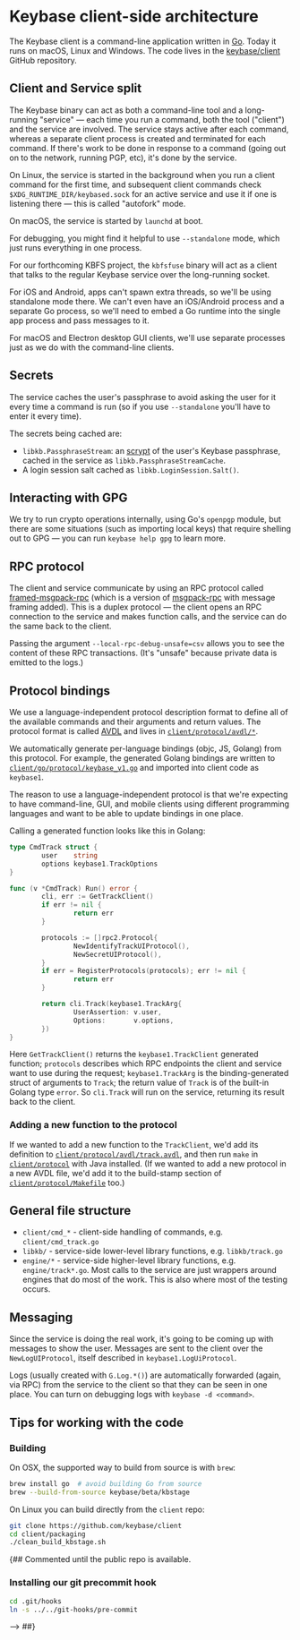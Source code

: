 # Keybase client-side architecture

The Keybase client is a command-line application written in
[Go](https://golang.org/). Today it runs on macOS, Linux and Windows.
The code lives in the
[keybase/client](https://github.com/keybase/client) GitHub repository.

## Client and Service split

The Keybase binary can act as both a command-line tool and a long-running
"service" — each time you run a command, both the tool ("client") and the
service are involved. The service stays active after each command, whereas a
separate client process is created and terminated for each command. If there's
work to be done in response to a command (going out on to the network, running
PGP, etc), it's done by the service.

On Linux, the service is started in the background when you run a client
command for the first time, and subsequent client commands check
`$XDG_RUNTIME_DIR/keybased.sock` for an active service and use it if one
is listening there — this is called "autofork" mode.

On macOS, the service is started by `launchd` at boot.

For debugging, you might find it helpful to use `--standalone` mode, which
just runs everything in one process.

For our forthcoming KBFS project, the `kbfsfuse` binary will act as a client
that talks to the regular Keybase service over the long-running socket.

For iOS and Android, apps can't spawn extra threads, so we'll be using
standalone mode there. We can't even have an iOS/Android process and
a separate Go process, so we'll need to embed a Go runtime into the single
app process and pass messages to it.

For macOS and Electron desktop GUI clients, we'll use separate processes just
as we do with the command-line clients.

## Secrets

The service caches the user's passphrase to avoid asking the user for it every
time a command is run (so if you use `--standalone` you'll have to enter it
every time).

The secrets being cached are:

- `libkb.PassphraseStream`: an [scrypt](https://en.wikipedia.org/wiki/Scrypt)
  of the user's Keybase passphrase, cached in the service as
  `libkb.PassphraseStreamCache`.
- A login session salt cached as `libkb.LoginSession.Salt()`.

## Interacting with GPG

We try to run crypto operations internally, using Go's `openpgp` module, but
there are some situations (such as importing local keys) that require shelling
out to GPG — you can run `keybase help gpg` to learn more.

## RPC protocol

The client and service communicate by using an RPC protocol called
[framed-msgpack-rpc](https://github.com/maxtaco/go-framed-msgpack-rpc) (which
is a version of [msgpack-rpc](https://github.com/msgpack-rpc/msgpack-rpc) with
message framing added). This is a duplex protocol — the client opens an RPC
connection to the service and makes function calls, and the service can do the
same back to the client.

Passing the argument `--local-rpc-debug-unsafe=csv`
allows you to see the content of these RPC transactions. (It's "unsafe"
because private data is emitted to the logs.)

## Protocol bindings

We use a language-independent protocol description format to define all of the
available commands and their arguments and return values. The protocol format
is called [AVDL](http://avro.apache.org/docs/1.7.5/idl.html) and lives in
[`client/protocol/avdl/*`](https://github.com/keybase/client/tree/master/protocol/avdl).

We automatically generate per-language bindings (objc, JS, Golang) from this
protocol. For example, the generated Golang bindings are written to
[`client/go/protocol/keybase_v1.go`](https://github.com/keybase/client/blob/master/go/protocol/keybase_v1.go)
and imported into client code as `keybase1`.

The reason to use a language-independent protocol is that we're expecting to
have command-line, GUI, and mobile clients using different programming
languages and want to be able to update bindings in one place.

Calling a generated function looks like this in Golang:

```go
type CmdTrack struct {
        user    string
        options keybase1.TrackOptions
}

func (v *CmdTrack) Run() error {
        cli, err := GetTrackClient()
        if err != nil {
                return err
        }

        protocols := []rpc2.Protocol{
                NewIdentifyTrackUIProtocol(),
                NewSecretUIProtocol(),
        }
        if err = RegisterProtocols(protocols); err != nil {
                return err
        }

        return cli.Track(keybase1.TrackArg{
                UserAssertion: v.user,
                Options:       v.options,
        })
}
```

Here `GetTrackClient()` returns the `keybase1.TrackClient` generated function;
`protocols` describes which RPC endpoints the client and service want to use
during the request; `keybase1.TrackArg` is the binding-generated struct of
arguments to `Track`; the return value of `Track` is of the built-in Golang
type `error`. So `cli.Track` will run on the service, returning its result
back to the client.

### Adding a new function to the protocol

If we wanted to add a new function to the `TrackClient`, we'd add its
definition to [`client/protocol/avdl/track.avdl`](https://github.com/keybase/client/blob/master/protocol/avdl/track.avdl),
and then run `make` in [`client/protocol`](https://github.com/keybase/client/tree/master/protocol/)
with Java installed. (If we wanted to add a new protocol in a new AVDL file,
we'd add it to the build-stamp section of [`client/protocol/Makefile`](https://github.com/keybase/client/blob/master/protocol/Makefile)
too.)

## General file structure

- `client/cmd_*` - client-side handling of commands, e.g. `client/cmd_track.go`
- `libkb/` - service-side lower-level library functions, e.g. `libkb/track.go`
- `engine/*` - service-side higher-level library functions, e.g.
  `engine/track*.go`. Most calls to the service are just wrappers around
  engines that do most of the work. This is also where most of the testing
  occurs.

## Messaging

Since the service is doing the real work, it's going to be coming up with
messages to show the user. Messages are sent to the client over the
`NewLogUIProtocol`, itself described in `keybase1.LogUiProtocol`.

Logs (usually created with `G.Log.*()`) are automatically forwarded (again, via
RPC) from the service to the client so that they can be seen in one place.
You can turn on debugging logs with `keybase -d <command>`.

## Tips for working with the code

### Building

On OSX, the supported way to build from source is with `brew`:

```sh
brew install go  # avoid building Go from source
brew --build-from-source keybase/beta/kbstage
```

On Linux you can build directly from the `client` repo:

```sh
git clone https://github.com/keybase/client
cd client/packaging
./clean_build_kbstage.sh
```

{## Commented until the public repo is available.

### Installing our git precommit hook

```sh
cd .git/hooks
ln -s ../../git-hooks/pre-commit
```

-->
##}
